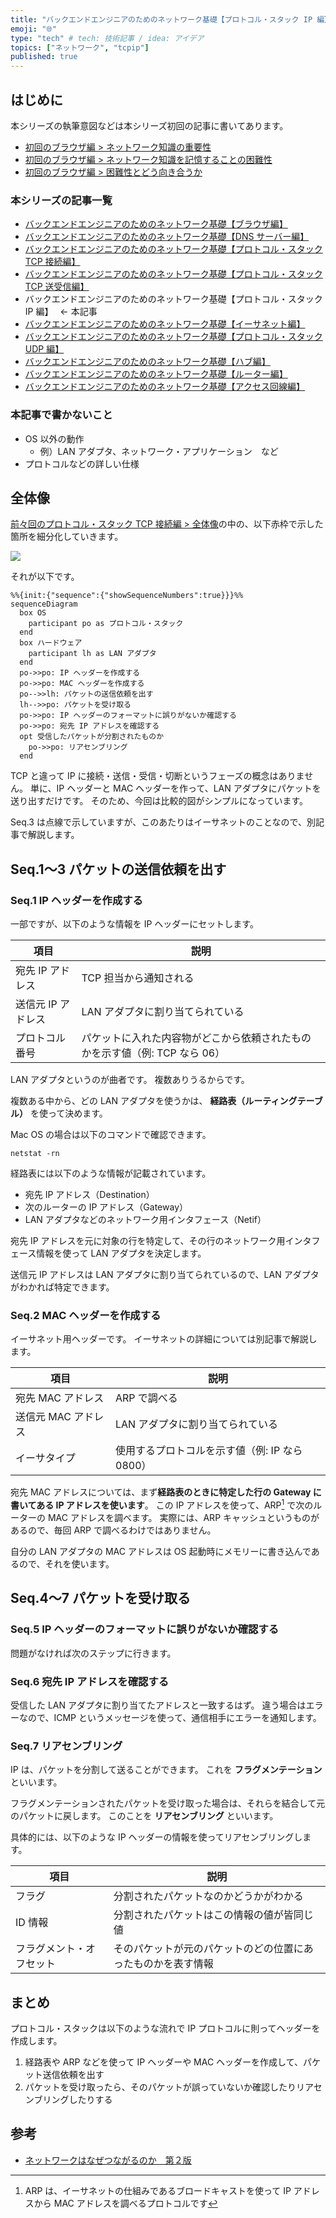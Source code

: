 ```yaml
---
title: "バックエンドエンジニアのためのネットワーク基礎【プロトコル・スタック IP 編】"
emoji: "🌐"
type: "tech" # tech: 技術記事 / idea: アイデア
topics: ["ネットワーク", "tcpip"]
published: true
---
```


## はじめに

本シリーズの執筆意図などは本シリーズ初回の記事に書いてあります。

- [初回のブラウザ編 > ネットワーク知識の重要性](https://zenn.dev/jnkmtsd/articles/0d129a7aa0947b#%E3%83%8D%E3%83%83%E3%83%88%E3%83%AF%E3%83%BC%E3%82%AF%E7%9F%A5%E8%AD%98%E3%81%AE%E9%87%8D%E8%A6%81%E6%80%A7)
- [初回のブラウザ編 > ネットワーク知識を記憶することの困難性](https://zenn.dev/jnkmtsd/articles/0d129a7aa0947b#%E3%83%8D%E3%83%83%E3%83%88%E3%83%AF%E3%83%BC%E3%82%AF%E7%9F%A5%E8%AD%98%E3%82%92%E8%A8%98%E6%86%B6%E3%81%99%E3%82%8B%E3%81%93%E3%81%A8%E3%81%AE%E5%9B%B0%E9%9B%A3%E6%80%A7)
- [初回のブラウザ編 > 困難性とどう向き合うか](https://zenn.dev/jnkmtsd/articles/0d129a7aa0947b#%E5%9B%B0%E9%9B%A3%E6%80%A7%E3%81%A8%E3%81%A9%E3%81%86%E5%90%91%E3%81%8D%E5%90%88%E3%81%86%E3%81%8B)

### 本シリーズの記事一覧

- [バックエンドエンジニアのためのネットワーク基礎【ブラウザ編】](https://zenn.dev/jnkmtsd/articles/0d129a7aa0947b)
- [バックエンドエンジニアのためのネットワーク基礎【DNS サーバー編】](https://zenn.dev/jnkmtsd/articles/e59e42beec39e0)
- [バックエンドエンジニアのためのネットワーク基礎【プロトコル・スタック TCP 接続編】](https://zenn.dev/jnkmtsd/articles/e0ecb28f1875f2)
- [バックエンドエンジニアのためのネットワーク基礎【プロトコル・スタック TCP 送受信編】](https://zenn.dev/jnkmtsd/articles/37a25508b30635)
- バックエンドエンジニアのためのネットワーク基礎【プロトコル・スタック IP 編】　 ← 本記事
- [バックエンドエンジニアのためのネットワーク基礎【イーサネット編】](https://zenn.dev/jnkmtsd/articles/c50f9113995773)
- [バックエンドエンジニアのためのネットワーク基礎【プロトコル・スタック UDP 編】](https://zenn.dev/jnkmtsd/articles/46615811cadd72)
- [バックエンドエンジニアのためのネットワーク基礎【ハブ編】](https://zenn.dev/jnkmtsd/articles/24874950f6e4ea)
- [バックエンドエンジニアのためのネットワーク基礎【ルーター編】](https://zenn.dev/jnkmtsd/articles/e11381c0cafe3e)
- [バックエンドエンジニアのためのネットワーク基礎【アクセス回線編】](https://zenn.dev/jnkmtsd/articles/b8588f4326dc73)

### 本記事で書かないこと

- OS 以外の動作
  - 例）LAN アダプタ、ネットワーク・アプリケーション　など
- プロトコルなどの詳しい仕様

## 全体像

[前々回のプロトコル・スタック TCP 接続編 > 全体像](https://zenn.dev/jnkmtsd/articles/e0ecb28f1875f2#%E5%85%A8%E4%BD%93%E5%83%8F)の中の、以下赤枠で示した箇所を細分化していきます。

![](https://storage.googleapis.com/zenn-user-upload/eb26251869e4-20231219.png)

それが以下です。

```mermaid
%%{init:{"sequence":{"showSequenceNumbers":true}}}%%
sequenceDiagram
  box OS
    participant po as プロトコル・スタック
  end
  box ハードウェア
    participant lh as LAN アダプタ
  end
  po->>po: IP ヘッダーを作成する
  po->>po: MAC ヘッダーを作成する
  po-->>lh: パケットの送信依頼を出す
  lh-->>po: パケットを受け取る
  po->>po: IP ヘッダーのフォーマットに誤りがないか確認する
  po->>po: 宛先 IP アドレスを確認する
  opt 受信したパケットが分割されたものか
    po->>po: リアセンブリング
  end
```

TCP と違って IP に接続・送信・受信・切断というフェーズの概念はありません。
単に、IP ヘッダーと MAC ヘッダーを作って、LAN アダプタにパケットを送り出すだけです。
そのため、今回は比較的図がシンプルになっています。

Seq.3 は点線で示していますが、このあたりはイーサネットのことなので、別記事で解説します。

## Seq.1〜3 パケットの送信依頼を出す

### Seq.1 IP ヘッダーを作成する

一部ですが、以下のような情報を IP ヘッダーにセットします。

| 項目               | 説明                                                                        |
| ------------------ | --------------------------------------------------------------------------- |
| 宛先 IP アドレス   | TCP 担当から通知される                                                      |
| 送信元 IP アドレス | LAN アダプタに割り当てられている                                            |
| プロトコル番号     | パケットに入れた内容物がどこから依頼されたものかを示す値（例: TCP なら 06） |

LAN アダプタというのが曲者です。
複数ありうるからです。

複数ある中から、どの LAN アダプタを使うかは、 **経路表（ルーティングテーブル）** を使って決めます。

Mac OS の場合は以下のコマンドで確認できます。

```shell
netstat -rn
```

経路表には以下のような情報が記載されています。

- 宛先 IP アドレス（Destination）
- 次のルーターの IP アドレス（Gateway）
- LAN アダプタなどのネットワーク用インタフェース（Netif）

宛先 IP アドレスを元に対象の行を特定して、その行のネットワーク用インタフェース情報を使って LAN アダプタを決定します。

送信元 IP アドレスは LAN アダプタに割り当てられているので、LAN アダプタがわかれば特定できます。

### Seq.2 MAC ヘッダーを作成する

イーサネット用ヘッダーです。
イーサネットの詳細については別記事で解説します。

| 項目                | 説明                                           |
| ------------------- | ---------------------------------------------- |
| 宛先 MAC アドレス   | ARP で調べる                                   |
| 送信元 MAC アドレス | LAN アダプタに割り当てられている               |
| イーサタイプ        | 使用するプロトコルを示す値（例: IP なら 0800） |

宛先 MAC アドレスについては、まず**経路表のときに特定した行の Gateway に書いてある IP アドレスを使います**。
この IP アドレスを使って、ARP[^1] で次のルーターの MAC アドレスを調べます。
実際には、ARP キャッシュというものがあるので、毎回 ARP で調べるわけではありません。

[^1]: ARP は、イーサネットの仕組みであるブロードキャストを使って IP アドレスから MAC アドレスを調べるプロトコルです

自分の LAN アダプタの MAC アドレスは OS 起動時にメモリーに書き込んであるので、それを使います。

## Seq.4〜7 パケットを受け取る

### Seq.5 IP ヘッダーのフォーマットに誤りがないか確認する

問題がなければ次のステップに行きます。

### Seq.6 宛先 IP アドレスを確認する

受信した LAN アダプタに割り当てたアドレスと一致するはず。
違う場合はエラーなので、ICMP というメッセージを使って、通信相手にエラーを通知します。

### Seq.7 リアセンブリング

IP は、パケットを分割して送ることができます。
これを **フラグメンテーション** といいます。

フラグメンテーションされたパケットを受け取った場合は、それらを結合して元のパケットに戻します。
このことを **リアセンブリング** といいます。

具体的には、以下のような IP ヘッダーの情報を使ってリアセンブリングします。

| 項目                     | 説明                                                         |
| ------------------------ | ------------------------------------------------------------ |
| フラグ                   | 分割されたパケットなのかどうかがわかる                       |
| ID 情報                  | 分割されたパケットはこの情報の値が皆同じ値                   |
| フラグメント・オフセット | そのパケットが元のパケットのどの位置にあったものかを表す情報 |

## まとめ

プロトコル・スタックは以下のような流れで IP プロトコルに則ってヘッダーを作成します。

1. 経路表や ARP などを使って IP ヘッダーや MAC ヘッダーを作成して、パケット送信依頼を出す
2. パケットを受け取ったら、そのパケットが誤っていないか確認したりリアセンブリングしたりする

## 参考

- [ネットワークはなぜつながるのか　第２版](https://www.amazon.co.jp/dp/B077XSB8BS)
